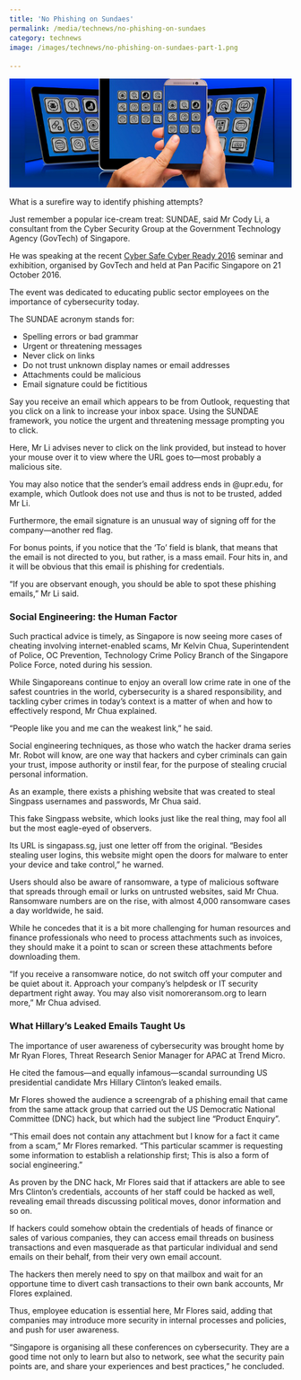 ```yaml
---
title: 'No Phishing on Sundaes'
permalink: /media/technews/no-phishing-on-sundaes
category: technews
image: /images/technews/no-phishing-on-sundaes-part-1.png

---
```



![No Phishing on Sundaes](/images/technews/no-phishing-on-sundaes-part-1.png)

What is a surefire way to identify phishing attempts?

Just remember a popular ice-cream treat: SUNDAE, said Mr Cody Li, a consultant from the Cyber Security Group at the Government Technology Agency (GovTech) of Singapore.

He was speaking at the recent [Cyber Safe Cyber Ready 2016](https://www.tech.gov.sg/technews/innovation/2016/10/stay-cyber-ready-to-be-cyber-safe) seminar and exhibition, organised by GovTech and held at Pan Pacific Singapore on 21 October 2016.

The event was dedicated to educating public sector employees on the importance of cybersecurity today.

The SUNDAE acronym stands for:

* Spelling errors or bad grammar
* Urgent or threatening messages
* Never click on links
* Do not trust unknown display names or email addresses
* Attachments could be malicious
* Email signature could be fictitious
 
Say you receive an email which appears to be from Outlook, requesting that you click on a link to increase your inbox space. Using the SUNDAE framework, you notice the urgent and threatening message prompting you to click.

Here, Mr Li advises never to click on the link provided, but instead to hover your mouse over it to view where the URL goes to—most probably a malicious site.

You may also notice that the sender’s email address ends in @upr.edu, for example, which Outlook does not use and thus is not to be trusted, added Mr Li.

Furthermore, the email signature is an unusual way of signing off for the company—another red flag.

For bonus points, if you notice that the ‘To’ field is blank, that means that the email is not directed to you, but rather, is a mass email. Four hits in, and it will be obvious that this email is phishing for credentials.

“If you are observant enough, you should be able to spot these phishing emails,” Mr Li said.

### **Social Engineering: the Human Factor**
Such practical advice is timely, as Singapore is now seeing more cases of cheating involving internet-enabled scams, Mr Kelvin Chua, Superintendent of Police, OC Prevention, Technology Crime Policy Branch of the Singapore Police Force, noted during his session.

While Singaporeans continue to enjoy an overall low crime rate in one of the safest countries in the world, cybersecurity is a shared responsibility, and tackling cyber crimes in today’s context is a matter of when and how to effectively respond, Mr Chua explained.

“People like you and me can the weakest link,” he said.

Social engineering techniques, as those who watch the hacker drama series Mr. Robot will know, are one way that hackers and cyber criminals can gain your trust, impose authority or instil fear, for the purpose of stealing crucial personal information.

As an example, there exists a phishing website that was created to steal Singpass usernames and passwords, Mr Chua said.

This fake Singpass website, which looks just like the real thing, may fool all but the most eagle-eyed of observers.

Its URL is singapass.sg, just one letter off from the original. “Besides stealing user logins, this website might open the doors for malware to enter your device and take control,” he warned.

Users should also be aware of ransomware, a type of malicious software that spreads through email or lurks on untrusted websites, said Mr Chua. Ransomware numbers are on the rise, with almost 4,000 ransomware cases a day worldwide, he said.

While he concedes that it is a bit more challenging for human resources and finance professionals who need to process attachments such as invoices, they should make it a point to scan or screen these attachments before downloading them.

“If you receive a ransomware notice, do not switch off your computer and be quiet about it. Approach your company’s helpdesk or IT security department right away. You may also visit nomoreransom.org to learn more,” Mr Chua advised.

### **What Hillary’s Leaked Emails Taught Us**
The importance of user awareness of cybersecurity was brought home by Mr Ryan Flores, Threat Research Senior Manager for APAC at Trend Micro.

He cited the famous—and equally infamous—scandal surrounding US presidential candidate Mrs Hillary Clinton’s leaked emails.

Mr Flores showed the audience a screengrab of a phishing email that came from the same attack group that carried out the US Democratic National Committee (DNC) hack, but which had the subject line “Product Enquiry”.

“This email does not contain any attachment but I know for a fact it came from a scam,” Mr Flores remarked. “This particular scammer is requesting some information to establish a relationship first; This is also a form of social engineering.”

As proven by the DNC hack, Mr Flores said that if attackers are able to see Mrs Clinton’s credentials, accounts of her staff could be hacked as well, revealing email threads discussing political moves, donor information and so on.

If hackers could somehow obtain the credentials of heads of finance or sales of various companies, they can access email threads on business transactions and even masquerade as that particular individual and send emails on their behalf, from their very own email account.

The hackers then merely need to spy on that mailbox and wait for an opportune time to divert cash transactions to their own bank accounts, Mr Flores explained.

Thus, employee education is essential here, Mr Flores said, adding that companies may introduce more security in internal processes and policies, and push for user awareness.

“Singapore is organising all these conferences on cybersecurity. They are a good time not only to learn but also to network, see what the security pain points are, and share your experiences and best practices,” he concluded. 
